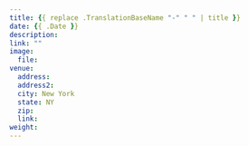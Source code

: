 ```yaml
---
title: {{ replace .TranslationBaseName "-" " " | title }}
date: {{ .Date }}
description: 
link: ""
image:
  file: 
venue:
  address:
  address2:
  city: New York
  state: NY
  zip: 
  link:
weight:
---
```

